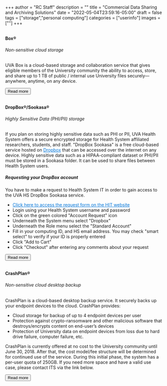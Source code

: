 +++
author = "RC Staff"
description = ""
title = "Commercial Data Sharing and Archiving Solutions"
date = "2022-05-04T23:59:16-05:00"
draft = false
tags = ["storage","personal computing"]
categories = ["userinfo"]
images = [""]
+++


<div class="card-group" style="margin-top:2rem;">
  <div class="card">
  	<div class="card-block">
    	<h4 class="card-title">Box&reg;</h4>
	    <h6 class="card-subtitle mb-2 text-muted">Non-sensitive cloud storage</h6>
    	<p class="card-text">
    		UVA Box is a cloud-based storage and collaboration service that gives eligible members of the University community the ability to access, store, and share up to 1 TB of public / internal use University files securely—anywhere, anytime, on any device.
    	</p>
    	<a href="http://its.virginia.edu/box/" class="card-link" target="_blank"><button class="btn btn-warning">Read more</button></a>
  	</div>
	
</div>
<div class="card-group" style="margin-top:2rem;">
  <div class="card">
  	<div class="card-block">
    	<h4 class="card-title">DropBox&reg;/Sookasa&reg;</h4>
    	<h6 class="card-subtitle mb-2 text-muted">Highly Sensitive Data (PHI/PII) storage</h6>
    	<p class="card-text">
    		If you plan on storing highly sensitive data such as PHI or PII, UVA Health System offers a secure encrypted storage for Health System affiliated researchers, students, and staff. "DropBox Sookasa" is a free cloud-based service hosted on <a href="https://www.dropbox.com/business" style="color: #0275d8" target="_blank">Dropbox</a> that can be accessed over the internet on any device. Highly sensitive data such as a HIPAA-compliant dataset or PHI/PII must be stored in a Sookasa folder. It can be used to share files between Health System users. 
    	</p>
    	<!-- <p class="card-text">
    		<h5 class="card-subtitle mb-2 text-muted">User Manual</h5>
    		To read more details about the service, please refer to Health System IT's official documentation on Dropbox Sookasa by
    		<a href="http://hit.healthsystem.virginia.edu/index.cfm/departments/security/guides-tools-and-forms/dropbox-guide/" style="color: #0275d8" target="_blank">clicking on this link.</a>
    	</p> -->
    	<h5 class="card-subtitle mb-2 text-muted">Requesting your DropBox account</h5>
    	<p class="card-text">
    		You have to make a request to Health System IT in order to gain access to the UVA HS DropBox Sookasa service. 
    		<ul>
			<li><a href="https://hit.healthsystem.virginia.edu/?display=login?" style="color: #0275d8" target="_blank">Click here to access the request form on the HIT website</a></li>
			<li>Login using your Health System username and password</li>
			<li>Click on the green colored "Account Request" icon</li>
			<li>Underneath the System menu select "Dropbox"</li>
			<li>Underneath the Role menu select the "Standard Account"</li>
			<li>Fill in your computing ID, and HS email address. You may check "smart select" to verify if your ID is properly entered</li>
			<li>Click "Add to Cart"</li>
			<li>Click "Checkout" after entering any comments about your request</li>
    		</ul>
    	</p>
    	<a href="https://med.virginia.edu/med-ed-tech/support-for-students/general-tech/secure-storage/" class="card-link" target="_blank"><button class="btn btn-warning">Read more</button></a>
  	</div>
	</div>
</div>
<div class="card-group" style="margin-top:2rem;">
  <div class="card">
    <div class="card-block">
      <h4 class="card-title">CrashPlan&reg;</h4>
      <h6 class="card-subtitle mb-2 text-muted">Non-sensitive cloud desktop backup</h6>
      <p class="card-text">
        CrashPlan is a cloud-based desktop backup service. It securely backs up your endpoint devices to the cloud. CrashPlan provides:
      </p>
      <p class="card-text">
        <ul>
      <li>Cloud storage for backup of up to 4 endpoint devices per user</li>
      <li>Protection against crypto-ransomware and other malicious software that destroys/encrypts content on end-user’s devices</li>
      <li>Protection of University data on endpoint devices from loss due to hard drive failure, computer failure, etc.</li>
      </ul>
    </p>
    <p class="card-text">
      CrashPlan is currently offered at no cost to the University community until June 30, 2018. After that, the cost model/fee structure will be determined for continued use of the service. During this initial phase, the system has a per-user quota of 250GB. If you need more space and have a valid use case, please contact ITS via the link below.
      </p>
      <a href="http://its.virginia.edu/crashplan/" class="card-link" target="_blank"><button class="btn btn-warning">Read more</button></a>
    </div>
  </div>
</div>
